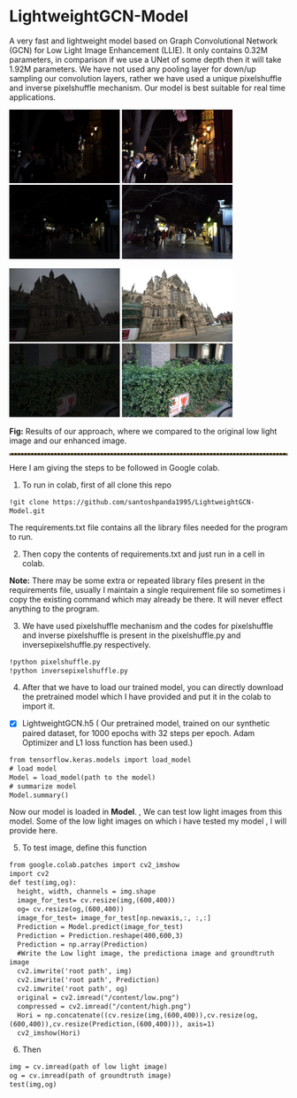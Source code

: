 # LightweightGCN-Model
A very fast and lightweight model based on Graph Convolutional Network (GCN) for Low Light Image Enhancement (LLIE). It only contains 0.32M parameters, in comparison if we use a UNet of some depth then it will take 1.92M parameters. We have not used any pooling layer for down/up sampling our convolution layers, rather we have used a unique pixelshuffle and inverse pixelshuffle mechanism. Our model is best suitable for real time applications.


<p float="left">
  <img src="/Images/197_low.png" width="200" />
  <img src="/Images/197_high.png" width="200" />
  <img src="/Images/278_low.png" width="200" />
  <img src="/Images/278_high.png" width="200" /> 
</p>

<p float="left">
  <img src="/Images/Low_25.JPG" width="200" />
  <img src="/Images/Ours_25.png" width="200" />
  <img src="/Images/low_722.png" width="200" />
  <img src="/Images/ours_722.png" width="200" /> 
</p>

**Fig:** Results of our approach, where we compared to the original low light image and our enhanced image.
<hr style="border-top: 3px dotted #998143">



Here I am giving the steps to be followed in Google colab.
1) To run in colab, first of all clone this repo
```
!git clone https://github.com/santoshpanda1995/LightweightGCN-Model.git
```
The requirements.txt file contains all the library files needed for the program to run.

2) Then copy the contents of requirements.txt and just run in a cell in colab.

**Note:** There may be some extra or repeated library files present in the requirements file, usually I maintain a single requirement file so sometimes i copy the existing command which may already be there. It will never effect anything to the program.

3) We have used pixelshuffle mechanism and the codes for pixelshuffle and inverse pixelshuffle is present in the pixelshuffle.py and inversepixelshuffle.py respectively.

```
!python pixelshuffle.py
!python inversepixelshuffle.py
```

4) After that we have to load our trained model, you can directly download the pretrained model which I have provided and put it in the colab to import it.
- [x] LightweightGCN.h5 ( Our pretrained model, trained on our synthetic paired dataset, for 1000 epochs with 32 steps per epoch. Adam Optimizer and L1 loss function has been used.)
```
from tensorflow.keras.models import load_model
# load model
Model = load_model(path to the model)
# summarize model
Model.summary()
```

Now our model is loaded in **Model**. , We can test low light images from this model. Some of the low light images on which i have tested my model , I will provide here.

5) To test image, define this function
```
from google.colab.patches import cv2_imshow
import cv2
def test(img,og):
  height, width, channels = img.shape
  image_for_test= cv.resize(img,(600,400))
  og= cv.resize(og,(600,400))
  image_for_test= image_for_test[np.newaxis,:, :,:]
  Prediction = Model.predict(image_for_test)
  Prediction = Prediction.reshape(400,600,3)
  Prediction = np.array(Prediction)
  #Write the Low light image, the predictiona image and groundtruth image
  cv2.imwrite('root path', img)
  cv2.imwrite('root path', Prediction)
  cv2.imwrite('root path', og)
  original = cv2.imread("/content/low.png")
  compressed = cv2.imread("/content/high.png")
  Hori = np.concatenate((cv.resize(img,(600,400)),cv.resize(og,(600,400)),cv.resize(Prediction,(600,400))), axis=1)
  cv2_imshow(Hori)
  ```
6) Then 
```
img = cv.imread(path of low light image)
og = cv.imread(path of groundtruth image)
test(img,og)
```
